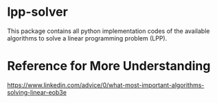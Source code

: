 # lpp-solver

This package contains all python implementation codes of the available algorithms to solve a linear programming problem (LPP).


# Reference for More Understanding
https://www.linkedin.com/advice/0/what-most-important-algorithms-solving-linear-eob3e
